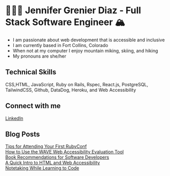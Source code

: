 # 👩🏼‍💻 Jennifer Grenier Diaz - Full Stack Software Engineer 🏔 
* I am passionate about web development that is accessible and inclusive
* I am currently based in Fort Collins, Colorado
* When not at my computer I enjoy mountain miking, skiing, and hiking
* My pronouns are she/her 

## Technical Skills
CSS,HTML, JavaScript, Ruby on Rails, Rspec, React.js, PostgreSQL, TailwindCSS, Github, DataDog, Heroku, and Web Accessibility
 

## Connect with me
[LinkedIn](https://www.linkedin.com/in/jennifergrenierdiaz/)

## Blog Posts 
[Tips for Attending Your First RubyConf](https://jagdiaz.medium.com/tips-for-attending-your-first-rubyconf-d9e86d326490)
<br>
[How to Use the WAVE Web Accessibility Evaluation Tool](https://jagrenier.medium.com/how-to-use-the-wave-web-accessibility-evaluation-tool-9df8588a3d16)
<br> 
[Book Recommendations for Software Developers](https://jagrenier.medium.com/book-recommendations-for-software-developers-a491ff97134c)
<br> 
[A Quick Intro to HTML and Web Accessibility](https://medium.com/@jenniferagrenier/an-introduction-to-html-and-digital-accessibility-88e2a8f65617)
<br>
[Notetaking While Learning to Code](https://medium.com/@jenniferagrenier/how-totake-notes-while-learning-to-code-4ae9d4ac0f63)


